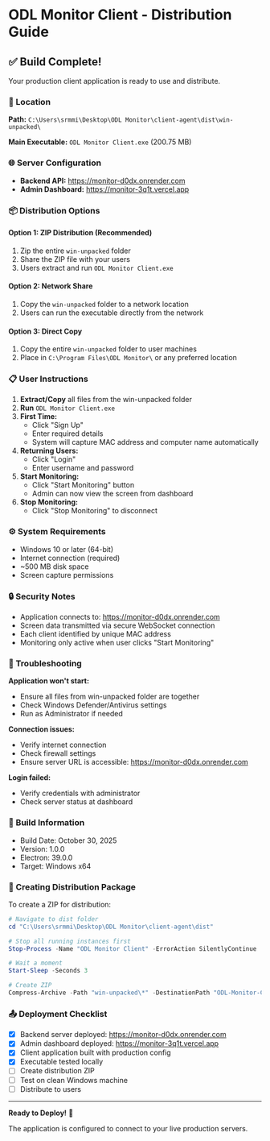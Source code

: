 # ODL Monitor Client - Distribution Guide

## ✅ Build Complete!

Your production client application is ready to use and distribute.

### 📍 Location
**Path:** `C:\Users\srmmi\Desktop\ODL Monitor\client-agent\dist\win-unpacked\`

**Main Executable:** `ODL Monitor Client.exe` (200.75 MB)

### 🌐 Server Configuration
- **Backend API:** https://monitor-d0dx.onrender.com
- **Admin Dashboard:** https://monitor-3q1t.vercel.app

### 📦 Distribution Options

#### Option 1: ZIP Distribution (Recommended)
1. Zip the entire `win-unpacked` folder
2. Share the ZIP file with your users
3. Users extract and run `ODL Monitor Client.exe`

#### Option 2: Network Share
1. Copy the `win-unpacked` folder to a network location
2. Users can run the executable directly from the network

#### Option 3: Direct Copy
1. Copy the entire `win-unpacked` folder to user machines
2. Place in `C:\Program Files\ODL Monitor\` or any preferred location

### 📋 User Instructions

1. **Extract/Copy** all files from the win-unpacked folder
2. **Run** `ODL Monitor Client.exe`
3. **First Time:**
   - Click "Sign Up"
   - Enter required details
   - System will capture MAC address and computer name automatically
4. **Returning Users:**
   - Click "Login"
   - Enter username and password
5. **Start Monitoring:**
   - Click "Start Monitoring" button
   - Admin can now view the screen from dashboard
6. **Stop Monitoring:**
   - Click "Stop Monitoring" to disconnect

### ⚙️ System Requirements
- Windows 10 or later (64-bit)
- Internet connection (required)
- ~500 MB disk space
- Screen capture permissions

### 🔒 Security Notes
- Application connects to: https://monitor-d0dx.onrender.com
- Screen data transmitted via secure WebSocket connection
- Each client identified by unique MAC address
- Monitoring only active when user clicks "Start Monitoring"

### 🐛 Troubleshooting

**Application won't start:**
- Ensure all files from win-unpacked folder are together
- Check Windows Defender/Antivirus settings
- Run as Administrator if needed

**Connection issues:**
- Verify internet connection
- Check firewall settings
- Ensure server URL is accessible: https://monitor-d0dx.onrender.com

**Login failed:**
- Verify credentials with administrator
- Check server status at dashboard

### 📝 Build Information
- Build Date: October 30, 2025
- Version: 1.0.0
- Electron: 39.0.0
- Target: Windows x64

### 🔄 Creating Distribution Package

To create a ZIP for distribution:
```powershell
# Navigate to dist folder
cd "C:\Users\srmmi\Desktop\ODL Monitor\client-agent\dist"

# Stop all running instances first
Stop-Process -Name "ODL Monitor Client" -ErrorAction SilentlyContinue

# Wait a moment
Start-Sleep -Seconds 3

# Create ZIP
Compress-Archive -Path "win-unpacked\*" -DestinationPath "ODL-Monitor-Client-Production.zip" -Force
```

### 📤 Deployment Checklist
- [x] Backend server deployed: https://monitor-d0dx.onrender.com
- [x] Admin dashboard deployed: https://monitor-3q1t.vercel.app
- [x] Client application built with production config
- [x] Executable tested locally
- [ ] Create distribution ZIP
- [ ] Test on clean Windows machine
- [ ] Distribute to users

---

**Ready to Deploy!** 🚀

The application is configured to connect to your live production servers.

